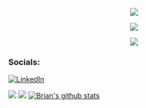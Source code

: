 <p align="center">
  <a href="https://github.com/BrianVianaC7">
    <img src="https://readme-typing-svg.demolab.com?font=Fira+Code&pause=1000&&center=true&&repeat=false&width=435&lines=Brian+Viana" /></a>
</p>
<p align="center">
  <a href="https://github.com/BrianVianaC7">
    <img src="https://readme-typing-svg.demolab.com?font=Fira+Code&pause=1000&&center=true&&width=720&lines=I'm+studying+Computer+systems+engineering;Always+learning+new+things" /></a>
</p>

<p align="center">
  <a href="https://github.com/BrianVianaC7">
    <img src="https://user-images.githubusercontent.com/89845641/218791674-c52db856-24d2-429f-8867-170c365730d1.svg" /></a>
</p>

### Socials:
[![LinkedIn](https://img.shields.io/badge/-LinkedIn-090909?style=for-the-badge&logo=linkedin&logoColor=007BB6)](https://www.linkedin.com/in/brian-viana7/)

![](https://github-profile-summary-cards.vercel.app/api/cards/stats?username=BrianVianaC7&theme=github_dark) 
![](https://img.shields.io/badge/dynamic/json?color=brightgreen&label=Profile%20Views&query=value&url=https://api.countapi.xyz/hit/BrianVianaC7/)
[![Brian's github stats](https://github-readme-stats.vercel.app/api?username=BrianVianaC7&show_icons=true&theme=radical)](https://github.com/BrianVianaC7/github-readme-stats)







